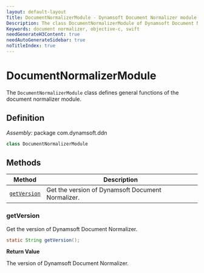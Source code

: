 ```yaml
---
layout: default-layout
Title: DocumentNormalizerModule - Dynamsoft Document Normalizer module iOS Edition API Reference
Description: The class DocumentNormalizerModule of Dynamsoft Document Normalizer module represents the document normalizer module, which provides general functions for document normalization.
Keywords: document normalizer, objective-c, swift
needGenerateH3Content: true
needAutoGenerateSidebar: true
noTitleIndex: true
---
```


# DocumentNormalizerModule

The `DocumentNormalizerModule` class defines general functions of the document normalizer module.

## Definition

*Assembly:* package com.dynamsoft.ddn

```java
class DocumentNormalizerModule
```

## Methods

| Method | Description |
|------- |-------------|
| [`getVersion`](#getversion) | Get the version of Dynamsoft Document Normalizer. |

### getVersion

Get the version of Dynamsoft Document Normalizer.

```java
static String getVersion();
```

**Return Value**

The version of Dynamsoft Document Normalizer.
